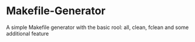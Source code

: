 # Makefile-Generator
A simple Makefile generator with the basic rool: all, clean, fclean and some additional feature
